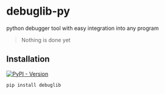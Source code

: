 # debuglib-py

python debugger tool with easy integration into any program

> Nothing is done yet

## Installation

[![PyPI - Version](https://img.shields.io/pypi/v/inifini)](https://pypi.org/project/inifini/)

```bash
pip install debuglib
```
